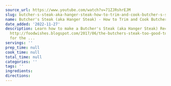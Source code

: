 ```yaml
---
source_url: https://www.youtube.com/watch?v=71ZJRshrEJM
slug: butcher-s-steak-aka-hanger-steak-how-to-trim-and-cook-butcher-s-steak
name: Butcher's Steak (aka Hanger Steak) - How to Trim and Cook Butcher's Steak
date_added: '2022-11-27'
description: Learn how to make a Butcher's Steak (aka Hanger Steak) Recipe! Go to
  http://foodwishes.blogspot.com/2017/06/the-butchers-steak-too-good-to-sell.html
  for the ...
servings: ''
prep_time: null
cook_time: null
total_time: null
categories: ''
tags: ''
ingredients:
directions:
---
```

